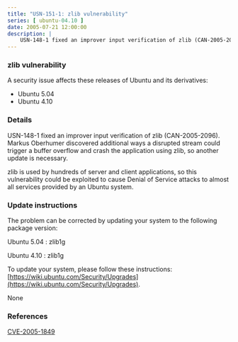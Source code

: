 ```yaml
---
title: "USN-151-1: zlib vulnerability"
series: [ ubuntu-04.10 ]
date: 2005-07-21 12:00:00
description: |
    USN-148-1 fixed an improver input verification of zlib (CAN-2005-2096). Markus Oberhumer discovered additional ways a disrupted stream could trigger a buffer overflow and crash the application using zlib, so another update is necessary.
--- 
```

 
### zlib vulnerability

A security issue affects these releases of Ubuntu and its derivatives:

* Ubuntu 5.04
* Ubuntu 4.10

### Details

USN-148-1 fixed an improver input verification of zlib (CAN-2005-2096). Markus Oberhumer discovered additional ways a disrupted stream could trigger a buffer overflow and crash the application using zlib, so another update is necessary.

zlib is used by hundreds of server and client applications, so this vulnerability could be exploited to cause Denial of Service attacks to almost all services provided by an Ubuntu system.

### Update instructions

The problem can be corrected by updating your system to the following package version:

Ubuntu 5.04
 : zlib1g 

Ubuntu 4.10
 : zlib1g 

To update your system, please follow these instructions: [https://wiki.ubuntu.com/Security/Upgrades](https://wiki.ubuntu.com/Security/Upgrades).

None

### References

 [CVE-2005-1849](http://people.ubuntu.com/~ubuntu-security/cve/CVE-2005-1849)
 
